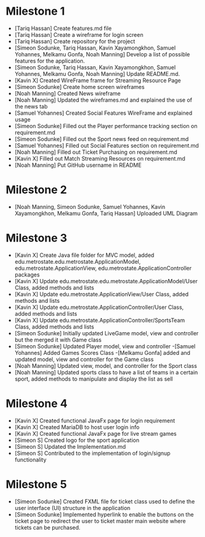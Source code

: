  # Milestone 1
- [Tariq Hassan] Create features.md file
- [Tariq Hassan] Create a wireframe for login screen
- [Tariq Hassan] Create repository for the project
- [Simeon Sodunke, Tariq Hassan, Kavin Xayamongkhon, Samuel Yohannes, Melkamu Gonfa, Noah Manning] Develop a list of possible features for the application.
- [Simeon Sodunke, Tariq Hassan, Kavin Xayamongkhon, Samuel Yohannes, Melkamu Gonfa, Noah Manning] Update README.md.
- [Kavin X] Created WireFrame frame for Streaming Resource Page
- [Simeon Sodunke] Create home screen wireframes
- [Noah Manning] Created News wireframe
- [Noah Manning] Updated the wireframes.md and explained the use of the news tab
- [Samuel Yohannes] Created Social Features WireFrame and explained usage
- [Simeon Sodunke] Filled out the Player performance tracking section on requirement.md
- [Simeon Sodunke] Filled out the Sport news feed on requirement.md
- [Samuel Yohannes] Filled out Social Features section on requirement.md
- [Noah Manning] Filled out Ticket Purchasing on requirement.md
- [Kavin X] Filled out Match Streaming Resources on requirement.md
- [Noah Manning] Put GitHub username in README

 # Milestone 2
- [Noah Manning, Simeon Sodunke, Samuel Yohannes, Kavin Xayamongkhon, Melkamu Gonfa, Tariq Hassan] Uploaded UML Diagram 

 # Milestone 3
- [Kavin X] Create Java file folder for MVC model, added edu.metrostate.edu.metrostate.ApplicationModel, edu.metrostate.ApplicationView, edu.metrostate.ApplicationController packages
- [Kavin X] Update edu.metrostate.edu.metrostate.ApplicationModel/User Class, added methods and lists
- [Kavin X] Update edu.metrostate.ApplicationView/User Class, added methods and lists
- [Kavin X] Update edu.metrostate.ApplicationController/User Class, added methods and lists
- [Kavin X] Update edu.metrostate.ApplicationController/SportsTeam Class, added methods and lists
- [Simeon Sodunke] Initially updated LiveGame model, view and controller but the merged it with Game class
- [Simeon Sodunke] Updated Player model, view and controller
-[Samuel Yohannes] Added Games Scores Class
-[Melkamu Gonfa]  added and updated model, view and controller for the Game class
- [Noah Manning] Updated view, model, and controller for the Sport class
- [Noah Manning] Updated sports class to have a list of teams in a certain sport, added methods to manipulate and display the list as sell

 # Milestone 4
 - [Kavin X] Created functional JavaFx page for login requirement
 - [Kavin X] Created MariaDB to host user login info
 - [Kavin X] Created functional JavaFx page for live stream games
 - [Simeon S] Created logo for the sport application
 - [Simeon S] Updated the Implementation.md
 - [Simeon S] Contributed to the implementation of login/signup functionality

# Milestone 5
- [Simeon Sodunke] Created FXML file for ticket class used to define the user interface (UI) structure in the application
- [Simeon Sodunke] Implemented hyperlink to enable the buttons on the ticket page to redirect the user to ticket master main website where tickets can be purchased.
  
   
